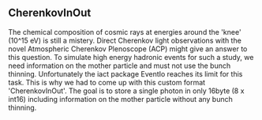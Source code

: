 CherenkovInOut
--------------

The chemical composition of cosmic rays at energies around the 'knee' (10^15 eV) is still a mistery. Direct Cherenkov light observations with the novel Atmospheric Cherenkov Plenoscope (ACP) might give an answer to this question.
To simulate high energy hadronic events for such a study, we need information on the mother particle and must not use the bunch thinning. 
Unfortunately the iact package EventIo reaches its limit for this task. This is why we had to come up with this custom format 'CherenkovInOut'.
The goal is to store a single photon in only 16byte (8 x int16) including information on the mother particle without any bunch thinning.